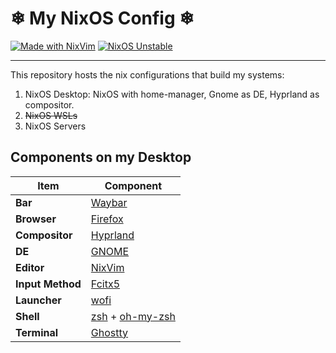 # ❄ My NixOS Config ❄

[![Made with NixVim](https://img.shields.io/badge/Made_with-NixVim-7eb6e1.svg?style=flat-square&logo=neovim&logoColor=white)](https://github.com/nix-community/nixvim)
[![NixOS Unstable](https://img.shields.io/badge/NixOS-25.11-5277C3.svg?style=flat-square&logo=NixOS&logoColor=white)](https://nixos.org)

---

This repository hosts the nix configurations that build my systems:

1. NixOS Desktop: NixOS with home-manager, Gnome as DE, Hyprland as compositor.
2. ~~NixOS WSLs~~
3. NixOS Servers

## Components on my Desktop

| Item             | Component                         |
| ----             | ---------                         |
| **Bar**          | [Waybar][waybar]                  |
| **Browser**      | [Firefox][firefox]                |
| **Compositor**   | [Hyprland][hyprland]              |
| **DE**           | [GNOME][gnome]                    |
| **Editor**       | [NixVim][nixvim]                  |
| **Input Method** | [Fcitx5][fcitx5]                  |
| **Launcher**     | [wofi][wofi]                      |
| **Shell**        | [zsh][zsh] + [oh-my-zsh][ohmyzsh] |
| **Terminal**     | [Ghostty][ghostty]                |

[waybar]: https://github.com/Alexays/Waybar
[firefox]: https://www.mozilla.org/en-US/firefox/new/
[hyprland]: https://hyprland.org/
[gnome]: https://www.gnome.org/
[nixvim]: https://github.com/nix-community/nixvim/
[fcitx5]: https://fcitx-im.org/
[wofi]: https://hg.sr.ht/~scoopta/wofi
[zsh]: https://www.zsh.org/
[ohmyzsh]: https://ohmyz.sh/
[ghostty]: https://ghostty.org/
